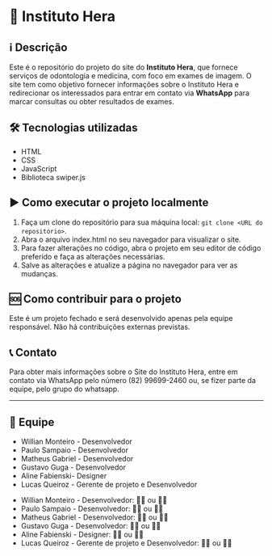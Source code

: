 <h1><span class="emoji">&#x1F3E5;</span> Instituto Hera</h1>

<h2><span class="emoji">&#x2139;</span> Descrição</h2>

<p>Este é o repositório do projeto do site do <strong>Instituto Hera</strong>, que fornece serviços de odontologia e medicina, com foco em exames de imagem. O site tem como objetivo fornecer informações sobre o Instituto Hera e redirecionar os interessados para entrar em contato via <strong>WhatsApp</strong> para marcar consultas ou obter resultados de exames.</p>

<h2><span class="emoji">&#x1F6E0;</span> Tecnologias utilizadas</h2>

<ul>
	<li>HTML</li>
	<li>CSS</li>
	<li>JavaScript</li>
	<li>Biblioteca swiper.js</li>
</ul>

<h2><span class="emoji">&#x25B6;</span> Como executar o projeto localmente</h2>

<ol>
	<li>Faça um clone do repositório para sua máquina local: <code>git clone &lt;URL do repositório&gt;</code>.</li>
	<li>Abra o arquivo index.html no seu navegador para visualizar o site.</li>
	<li>Para fazer alterações no código, abra o projeto em seu editor de código preferido e faça as alterações necessárias.</li>
	<li>Salve as alterações e atualize a página no navegador para ver as mudanças.</li>
</ol>

<h2><span class="emoji">&#x1F198;</span> Como contribuir para o projeto</h2>

<p>Este é um projeto fechado e será desenvolvido apenas pela equipe responsável. Não há contribuições externas previstas.</p>

<h2><span class="emoji">&#x1F4DE;</span> Contato</h2>

<p>Para obter mais informações sobre o Site do Instituto Hera, entre em contato via WhatsApp pelo número (82) 99699-2460 ou, se fizer parte da equipe, pelo grupo do whatsapp.</p>

<hr>

<h2><span class="emoji">&#x1F465;</span> Equipe</h2>

<ul>
	<li>Willian Monteiro - Desenvolvedor</li>
	<li>Paulo Sampaio - Desenvolvedor</li>
  	<li>Matheus Gabriel - Desenvolvedor</li>
  	<li>Gustavo Guga - Desenvolvedor</li>
	<li>Aline Fabienski- Designer</li>
	<li>Lucas Queiroz - Gerente de projeto e Desenvolvedor</li>
</ul>

<ul>
	<li>Willian Monteiro - Desenvolvedor: <span class="emoji">&#x1F468;&#x200D;&#x1F4BB;</span> ou <span class="emoji">&#x1F468;&#x200D;&#x1F680;</span></li>
	<li>Paulo Sampaio - Desenvolvedor: <span class="emoji">&#x1F468;&#x200D;&#x1F4BB;</span> ou <span class="emoji">&#x1F468;&#x200D;&#x1F680;</span></li>
	<li>Matheus Gabriel - Desenvolvedor: <span class="emoji">&#x1F468;&#x200D;&#x1F4BB;</span> ou <span class="emoji">&#x1F468;&#x200D;&#x1F680;</span></li>
	<li>Gustavo Guga - Desenvolvedor: <span class="emoji">&#x1F468;&#x200D;&#x1F4BB;</span> ou <span class="emoji">&#x1F468;&#x200D;&#x1F680;</span></li>
	<li>Aline Fabienski - Designer: <span class="emoji">&#x1F469;&#x200D;&#x1F3A8;</span> ou <span class="emoji">&#x1F469;&#x200D;&#x1F4BC;</span></li>
	<li>Lucas Queiroz - Gerente de projeto e Desenvolvedor: <span class="emoji">&#x1F464;&#x200D;&#x1F4BB;</span> ou <span class="emoji">&#x1F468;&#x200D;&#x1F4BC;</span></li>
</ul>
